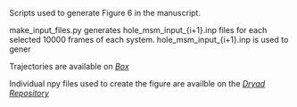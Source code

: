 Scripts used to generate Figure 6 in the manuscript. 

make_input_files.py generates hole_msm_input_{i+1}.inp files for each selected 10000 frames of each system. hole_msm_input_{i+1}.inp is used to gener






Trajectories are available on [*Box*](https://uofi.box.com/s/4g3xmumfmesb68y7tb0fn8wvhvycylrf)

Individual npy files used to create the figure are availble on the [*Dryad Repository*](https://doi.org/10.5061/dryad.4b8gthtmf)

